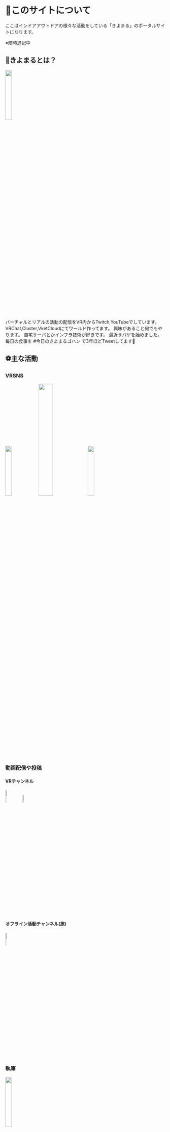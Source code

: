 # 🚩このサイトについて

ここはインドアアウトドアの様々な活動をしている「きよまる」のポータルサイトになります。

※随時追記中

## 🤔きよまるとは？
<img src="https://user-images.githubusercontent.com/24783202/197695150-51754827-01c8-4caa-bd45-09e7d413f33a.png" width="20%"><br>
バーチャルとリアルの活動の配信をVR内からTwitch,YouTubeでしています。
VRChat,Cluster,VketCloudにてワールド作ってます。
興味があること何でもやります。
自宅サーバとかインフラ技術が好きです。
最近サバゲを始めました。
毎日の食事を #今日のきよまるゴハン で3年ほどTweetしてます🍚


## ⚽主な活動

### VRSNS
<a href="https://vrchat.com/home/user/usr_5a1494eb-5ac9-48b1-a012-3286077fe156" target="_blank" rel="noopener noreferrer"><img src="https://user-images.githubusercontent.com/24783202/197698169-73a78bcf-689b-45ff-921d-a2ae045285f1.png" width="20%"></a>
<a href="https://cluster.mu/u/kiyomaryu" target="_blank" rel="noopener noreferrer"><img src="https://user-images.githubusercontent.com/24783202/197757226-5d647d77-cf62-493d-9bd0-826d920d8e12.png" width="30%"></a>
<a href="https://neos.com/" target="_blank" rel="noopener noreferrer"><img src="https://user-images.githubusercontent.com/24783202/197699808-34f238a1-dd85-4eeb-a67b-909e2aab120e.png" width="20%"></a><br>

### 動画配信や投稿

#### VRチャンネル

<a href="https://youtube.com/channel/UCci1qTtf7GogiAKxj9KtFyA" target="_blank" rel="noopener noreferrer"><img src="https://user-images.githubusercontent.com/24783202/197760445-0cf1aec9-7835-4ebf-8779-874bfa1a8e5e.png" width="10%"></a>
<a href="https://twitch.tv/kiyomaryu" target="_blank" rel="noopener noreferrer"><img src="https://user-images.githubusercontent.com/24783202/197760951-339d8313-9a04-4044-979e-6157da8e6367.png" width="8%"></a><br>

#### オフライン活動チャンネル(旅)

<a href="https://youtube.com/channel/UCaGPjuR0PiVAEtwCs9JkG_Q" target="_blank" rel="noopener noreferrer"><img src="https://user-images.githubusercontent.com/24783202/197760563-4175cb0f-a0c5-43e0-834e-3ccb9951e77a.png" width="10%"></a>

### 執筆

<a href="https://note.com/kiyomaryu" target="_blank" rel="noopener noreferrer"><img src="https://user-images.githubusercontent.com/24783202/197758183-f628fa48-c04e-4c34-8336-867f6fae7620.png" width="20%"></a><br><br>
<a href="https://zenn.dev/kiyomaryu" target="_blank" rel="noopener noreferrer"><img src="https://user-images.githubusercontent.com/24783202/197758611-f3db84bd-27a8-43ef-ac92-a7fd24694d74.png" width="20%"></a>

### SNS
<a href="https://twitter.com/kiyomaryu" target="_blank" rel="noopener noreferrer"><img src="https://user-images.githubusercontent.com/24783202/197701110-ddebfaea-b7b1-41e1-b85c-8407975aa5e8.png" width="10%"></a>

### その他
<a href="https://amazon.jp/hz/wishlist/ls/1R7GSM26GWBV0?ref_=wl_share" target="_blank" rel="noopener noreferrer"><img src="https://user-images.githubusercontent.com/24783202/197763099-005da693-898c-4858-a83e-dc5acfabfd2d.png" width="20%"></a>

<a href="https://kiyomaru.fanbox.cc/" target="_blank" rel="noopener noreferrer"><img src="https://user-images.githubusercontent.com/24783202/197763453-d3ad03e1-0567-43f6-96aa-6085e3b0826e.png" width="20%"></a>

## ⏳過去やってきた活動とか

## 👩‍💻お仕事
